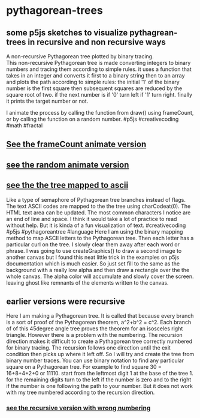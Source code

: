 # pythagorean-trees

## some p5js sketches to visualize pythagrean-trees in recursive and non recursive ways
A non-recursive Pythagorean tree plotted by binary tracing.  
This non-recursive Pythagorean tree is made converting integers to binary numbers and tracing them according to simple rules. it uses a function that  takes in an integer and  converts it first to a binary string then to an array and plots the path according to simple rules:
the initial '1' of the binary number is the first square then subsequent squares are reduced by  the square root of two. if the next number is if '0' turn left if '1' turn right. finally it prints the target number or not.

I animate the process by calling the function from draw() using frameCount, or by calling the function on a random number.
#p5js #creativecoding #math #fractal

## [See the frameCount animate version](https://editor.p5js.org/greggelong/full/DS2mrw4XK)

## [see the random animate version](https://editor.p5js.org/greggelong/full/fgF5HZoB8)


## [see the the tree mapped to ascii](https://editor.p5js.org/greggelong/present/IR_qWYzic)

Like a type of semaphore of Pythagorean tree branches instead of flags.  The text ASCII codes are mapped to the the tree using charCodeat(0).  The HTML text area can be updated. The most common characters I notice are an end of line and space. I think it would take a lot of practice to read without help. But it is kinda of a fun visualization of text. #creativecoding #p5js #pythagoreantree #language
Here I am using the binary mapping method to map ASCII letters to the Pythagorean tree. Then each letter has a particular curl on the tree. I  slowly clear  them away after each word or phrase. I was going to use createGraphics() to draw a second image to another canvas but I found this neat little trick in the examples on p5js documentation which is much easier. So just set fill to the same as the background with a really low alpha and then draw a rectangle over the the whole canvas.  The alpha color will accumulate and slowly cover the screen. leaving ghost like remnants of the elements written to the canvas.

## earlier versions were recursive
Here I am making a Pythagorean tree.  It is called that because every branch is a sort of proof of the Pythagorean theorem, a^2+b^2 = c^2.  Each branch of of this 45degree angle tree proves the theorem  for an isosceles right triangle. However there is a problem with the numbering. 
   The recursion direction makes it difficult to create a Pythagorean tree correctly numbered for binary tracing. The recursion follows one direction until the exit condition then picks up where it left off.  So I will try and create the tree from binary number traces.   You can use binary notation to find any particular square on a Pythagorean tree.  For example to find square 30 = 16+8+4+2+0 or 11110. start from the leftmost digit 1 at the base of the tree 1. for the remaining digits turn to the left if the number is zero and to the right if the number is one following the path to your number. But it does not work with my tree numbered according to the recursion direction.

### [see the recursive version with wrong numbering](https://editor.p5js.org/greggelong/full/2YZfAf863)
